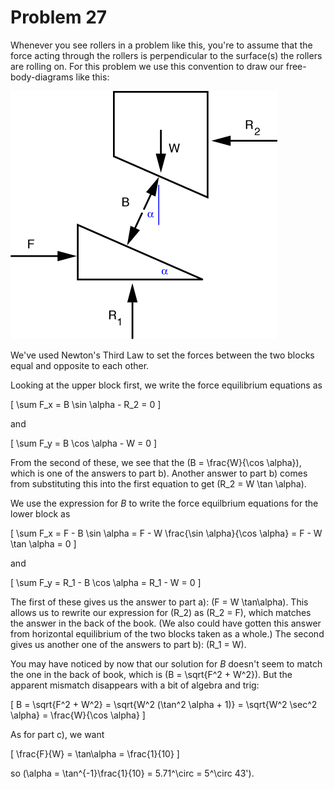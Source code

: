 # Problem 27 #

Whenever you see rollers in a problem like this, you're to assume that the force acting through the rollers is perpendicular to the surface(s) the rollers are rolling on. For this problem we use this convention to draw our free-body-diagrams like this:

<img src="images/027.png" />

We've used Newton's Third Law to set the forces between the two blocks equal and opposite to each other.

Looking at the upper block first, we write the force equilibrium equations as

\[ \sum F_x = B \sin \alpha - R_2 = 0 \]

and

\[ \sum F_y = B \cos \alpha - W = 0 \]

From the second of these, we see that the \(B = \frac{W}{\cos \alpha}\), which is one of the answers to part b). Another answer to part b) comes from substituting this into the first equation to get \(R_2 = W \tan \alpha\).

We use the expression for *B* to write the force equilbrium equations for the lower block as

\[ \sum F_x = F - B \sin \alpha = F - W \frac{\sin \alpha}{\cos \alpha} = F - W \tan \alpha = 0 \]

and

\[ \sum F_y = R_1 - B \cos \alpha = R_1 - W = 0 \]

The first of these gives us the answer to part a): \(F = W \tan\alpha\). This allows us to rewrite our expression for \(R_2\) as \(R_2 = F\), which matches the answer in the back of the book. (We also could have gotten this answer from horizontal equilibrium of the two blocks taken as a whole.) The second gives us another one of the answers to part b): \(R_1 = W\).

You may have noticed by now that our solution for *B* doesn't seem to match the one in the back of book, which is \(B = \sqrt{F^2 + W^2}\). But the apparent mismatch disappears with a bit of algebra and trig:

\[ B = \sqrt{F^2 + W^2} = \sqrt{W^2 (\tan^2 \alpha + 1)} = \sqrt{W^2 \sec^2 \alpha} = \frac{W}{\cos \alpha} \]

As for part c), we want

\[ \frac{F}{W} = \tan\alpha = \frac{1}{10} \]

so \(\alpha = \tan^{-1}\frac{1}{10} = 5.71^\circ = 5^\circ 43'\).
